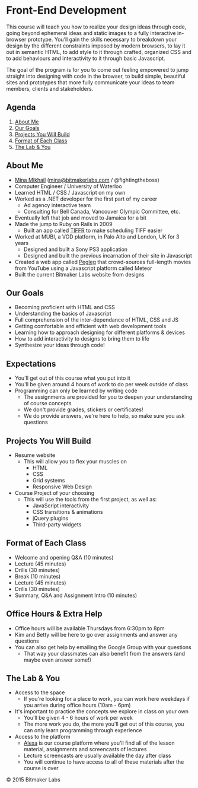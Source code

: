 # Front-End Development

This course will teach you how to realize your design ideas through code, going beyond ephemeral ideas and static images to a fully interactive in-browser prototype. You’ll gain the skills necessary to breakdown your design by the different constraints imposed by modern browsers, to lay it out in semantic HTML, to add style to it through crafted, organized CSS and to add behaviours and interactivity to it through basic Javascript.

The goal of the program is for you to come out feeling empowered to jump straight into designing with code in the browser, to build simple, beautiful sites and prototypes that more fully communicate your ideas to team members, clients and stakeholders.


## Agenda
1. [About Me](#about-me)
2. [Our Goals](#our-goals)
3. [Projects You Will Build](#projects-you-will-build)
4. [Format of Each Class](#format-of-each-class)
5. [The Lab & You](#the-lab-you)


## About Me
- [Mina Mikhail](http://fightingtheboss.com) (mina@bitmakerlabs.com / @fightingtheboss)
- Computer Engineer / University of Waterloo
- Learned HTML / CSS / Javascript on my own
- Worked as a .NET developer for the first part of my career
  - Ad agency interactive team
  - Consulting for Bell Canada, Vancouver Olympic Committee, etc.
- Eventually left that job and moved to Jamaica for a bit
- Made the jump to Ruby on Rails in 2009
  - Built an app called [TIFFR](http://tiff13.tiffr.com) to make scheduling TIFF easier
- Worked at MUBI, a VOD platform, in Palo Alto and London, UK for 3 years
  - Designed and built a Sony PS3 application
  - Designed and built the previous incarnation of their site in Javascript
- Created a web app called [Pegleg](http://pegleg.it) that crowd-sources full-length movies from YouTube using a Javascript platform called Meteor
- Built the current Bitmaker Labs website from designs


## Our Goals
- Becoming proficient with HTML and CSS
- Understanding the basics of Javascript
- Full comprehension of the inter-dependance of HTML, CSS and JS
- Getting comfortable and efficient with web development tools
- Learning how to approach designing for different platforms & devices
- How to add interactivity to designs to bring them to life
- Synthesize your ideas through code!


## Expectations
- You'll get out of this course what you put into it
- You'll be given around 4 hours of work to do per week outside of class
- Programming can only be learned by writing code
  - The assignments are provided for you to deepen your understanding of course concepts
  - We don't provide grades, stickers or certificates!
  - We do provide answers, we're here to help, so make sure you ask questions



## Projects You Will Build
- Resume website
  - This will allow you to flex your muscles on
    - HTML
    - CSS
    - Grid systems
    - Responsive Web Design
- Course Project of your choosing
  - This will use the tools from the first project, as well as:
    - JavaScript interactivity
    - CSS transitions & animations
    - jQuery plugins
    - Third-party widgets


## Format of Each Class
- Welcome and opening Q&A (10 minutes)
- Lecture (45 minutes)
- Drills (30 minutes)
- Break (10 minutes)
- Lecture (45 minutes)
- Drills (30 minutes)
- Summary, Q&A and Assignment Intro (10 minutes)


## Office Hours & Extra Help
- Office hours will be available Thursdays from 6:30pm to 8pm
- Kim and Betty will be here to go over assignments and answer any questions
- You can also get help by emailing the Google Group with your questions
  - That way your classmates can also benefit from the answers (and maybe even answer some!)


## The Lab & You
- Access to the space
  - If you're looking for a place to work, you can work here weekdays if you arrive during office hours (10am - 6pm)
- It's important to practice the concepts we explore in class on your own
  - You'll be given 4 - 6 hours of work per week
  - The more work you do, the more you'll get out of this course, you can only learn programming through experience
- Access to the platform
  - [Alexa](https://alexa.bitmakerlabs.com) is our course platform where you'll find all of the lesson material, assignments and screencasts of lectures
  - Lecture screencasts are usually available the day after class
  - You will continue to have access to all of these materials after the course is over


© 2015 Bitmaker Labs